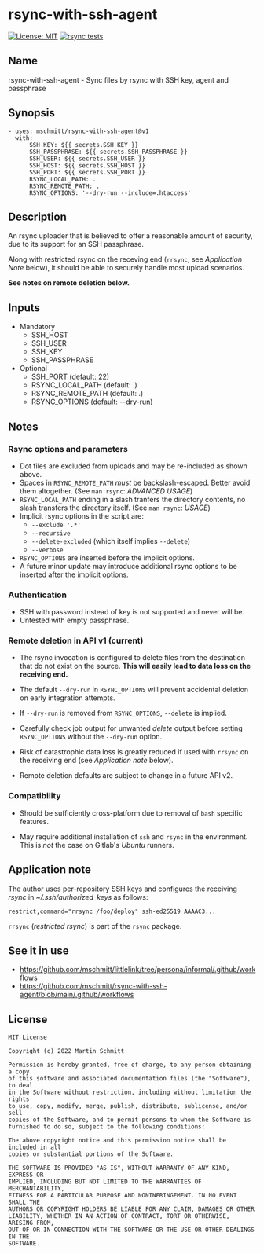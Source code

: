 # rsync-with-ssh-agent

 [![License: MIT](https://img.shields.io/badge/License-MIT-yellow.svg)](https://opensource.org/licenses/MIT) [![rsync tests](https://github.com/mschmitt/rsync-with-ssh-agent/actions/workflows/tests.yml/badge.svg)](https://github.com/mschmitt/rsync-with-ssh-agent/actions/workflows/tests.yml)

## Name

rsync-with-ssh-agent - Sync files by rsync with SSH key, agent and passphrase

## Synopsis

```
- uses: mschmitt/rsync-with-ssh-agent@v1
  with: 
      SSH_KEY: ${{ secrets.SSH_KEY }}
      SSH_PASSPHRASE: ${{ secrets.SSH_PASSPHRASE }}
      SSH_USER: ${{ secrets.SSH_USER }}
      SSH_HOST: ${{ secrets.SSH_HOST }}
      SSH_PORT: ${{ secrets.SSH_PORT }}
      RSYNC_LOCAL_PATH: .
      RSYNC_REMOTE_PATH: .
      RSYNC_OPTIONS: '--dry-run --include=.htaccess'
```

## Description

An rsync uploader that is believed to offer a reasonable amount of security, due to its support for an SSH passphrase.

Along with restricted rsync on the receving end (`rrsync`, see _Application Note_ below), it should be able to securely handle most upload scenarios.

**See notes on remote deletion below.**

## Inputs

* Mandatory
    * SSH_HOST
    * SSH_USER
    * SSH_KEY
    * SSH_PASSPHRASE
* Optional
    * SSH_PORT (default: 22)
    * RSYNC_LOCAL_PATH (default: .)
    * RSYNC_REMOTE_PATH (default: .)
    * RSYNC_OPTIONS (default: --dry-run)

## Notes

### Rsync options and parameters
* Dot files are excluded from uploads and may be re-included as shown above.
* Spaces in `RSYNC_REMOTE_PATH` *must* be backslash-escaped. Better avoid them altogether. (See `man rsync`: _ADVANCED USAGE_)
* `RSYNC_LOCAL_PATH` ending in a slash tranfers the directory contents, no slash transfers the directory itself. (See `man rsync`: _USAGE_)
* Implicit rsync options in the script are:
  * `--exclude '.*'`
  * `--recursive`
  * `--delete-excluded` (which itself implies `--delete`)
  * `--verbose`
* `RSYNC_OPTIONS` are inserted before the implicit options.
* A future minor update may introduce additional rsync options to be inserted after the implicit options.

### Authentication

* SSH with password instead of key is not supported and never will be.
* Untested with empty passphrase.

### Remote deletion in API v1 (current)

* The rsync invocation is configured to delete files from the destination that do not exist on the source. **This will easily lead to data loss on the receiving end.** 

* The default `--dry-run` in `RSYNC_OPTIONS` will prevent accidental deletion on early integration attempts.

* If `--dry-run` is removed from `RSYNC_OPTIONS`, `--delete` is implied. 

* Carefully check job output for unwanted _delete_ output before setting `RSYNC_OPTIONS` without the `--dry-run` option.

* Risk of catastrophic data loss is greatly reduced if used with `rrsync` on the receiving end (see _Application note_ below).

* Remote deletion defaults are subject to change in a future API v2.

### Compatibility

* Should be sufficiently cross-platform due to removal of `bash` specific features.

* May require additional installation of `ssh` and `rsync` in the environment. This is *not* the case on Gitlab's _Ubuntu_ runners.

## Application note

The author uses per-repository SSH keys and configures the receiving _rsync_ in _~/.ssh/authorized_keys_ as follows:

```
restrict,command="rrsync /foo/deploy" ssh-ed25519 AAAAC3...
```

`rrsync` (_restricted rsync_) is part of the `rsync` package.

## See it in use

* https://github.com/mschmitt/littlelink/tree/persona/informal/.github/workflows
* https://github.com/mschmitt/rsync-with-ssh-agent/blob/main/.github/workflows

## License

```
MIT License

Copyright (c) 2022 Martin Schmitt

Permission is hereby granted, free of charge, to any person obtaining a copy
of this software and associated documentation files (the "Software"), to deal
in the Software without restriction, including without limitation the rights
to use, copy, modify, merge, publish, distribute, sublicense, and/or sell
copies of the Software, and to permit persons to whom the Software is
furnished to do so, subject to the following conditions:

The above copyright notice and this permission notice shall be included in all
copies or substantial portions of the Software.

THE SOFTWARE IS PROVIDED "AS IS", WITHOUT WARRANTY OF ANY KIND, EXPRESS OR
IMPLIED, INCLUDING BUT NOT LIMITED TO THE WARRANTIES OF MERCHANTABILITY,
FITNESS FOR A PARTICULAR PURPOSE AND NONINFRINGEMENT. IN NO EVENT SHALL THE
AUTHORS OR COPYRIGHT HOLDERS BE LIABLE FOR ANY CLAIM, DAMAGES OR OTHER
LIABILITY, WHETHER IN AN ACTION OF CONTRACT, TORT OR OTHERWISE, ARISING FROM,
OUT OF OR IN CONNECTION WITH THE SOFTWARE OR THE USE OR OTHER DEALINGS IN THE
SOFTWARE.
```
